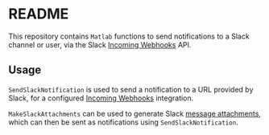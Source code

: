 # README #

This repository contains ```Matlab``` functions to send notifications to a Slack channel or user, via the Slack [Incoming Webhooks](https://slack.com/services/new/incoming-webhook) API.

## Usage ##

```SendSlackNotification``` is used to send a notification to a URL provided by Slack, for a configured [Incoming Webhooks](https://slack.com/services/new/incoming-webhook) integration.

```MakeSlackAttachments``` can be used to generate Slack [message attachments](https://api.slack.com/docs/attachments), which can then be sent as notifications using ```SendSlackNotification```.